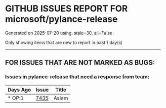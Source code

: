 
# GITHUB ISSUES REPORT FOR microsoft/pylance-release


Generated on 2025-07-20 using: stale=30, all=False


Only showing items that are new to report in past 1 day(s)


---

## FOR ISSUES THAT ARE NOT MARKED AS BUGS:


### Issues in pylance-release that need a response from team:

| Days Ago | Issue | Title |
| --- | --- | --- |
 | \* OP:1  |[7435](https://github.com/microsoft/pylance-release/issues/7435 "Aslam")  |Aslam |




















